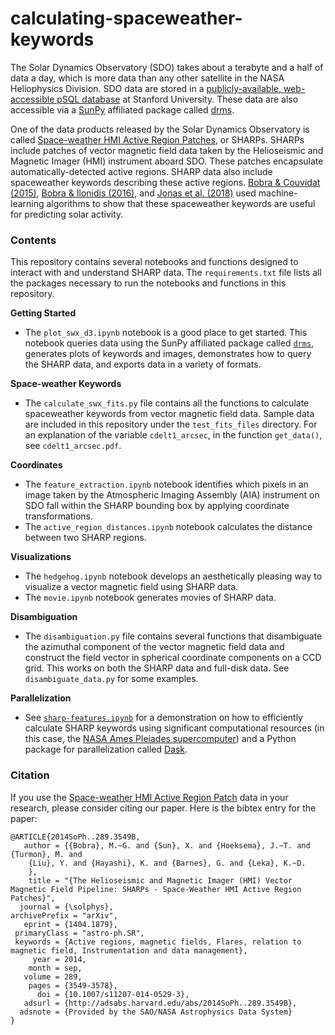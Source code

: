 calculating-spaceweather-keywords
=================================

The Solar Dynamics Observatory (SDO) takes about a terabyte and a half of data a day, which is more data than any other satellite in the NASA Heliophysics Division. SDO data are stored in a [publicly-available, web-accessible pSQL database](http://jsoc.stanford.edu/ajax/lookdata.html) at Stanford University. These data are also accessible via a [SunPy](https://sunpy.org/) affiliated package called [drms](https://drms.readthedocs.io/en/stable/).

One of the data products released by the Solar Dynamics Observatory is called [Space-weather HMI Active Region Patches](http://link.springer.com/article/10.1007%2Fs11207-014-0529-3), or SHARPs. SHARPs include patches of vector magnetic field data taken by the Helioseismic and Magnetic Imager (HMI) instrument aboard SDO. These patches encapsulate automatically-detected active regions. SHARP data also include spaceweather keywords describing these active regions. [Bobra & Couvidat (2015)](http://arxiv.org/abs/1411.1405), [Bobra & Ilonidis (2016)](https://arxiv.org/abs/1603.03775), and [Jonas et al. (2018)](http://adsabs.harvard.edu/abs/2018SoPh..293...48J) used machine-learning algorithms to show that these spaceweather keywords are useful for predicting solar activity. 

### Contents

This repository contains several notebooks and functions designed to interact with and understand SHARP data. The `requirements.txt` file lists all the packages necessary to run the notebooks and functions in this repository.

**Getting Started**
    
* The `plot_swx_d3.ipynb` notebook is a good place to get started. This notebook queries data using the SunPy affiliated package called [`drms`](https://joss.theoj.org/papers/10.21105/joss.01614), generates plots of keywords and images, demonstrates how to query the SHARP data, and exports data in a variety of formats.

**Space-weather Keywords**

* The `calculate_swx_fits.py` file contains all the functions to calculate spaceweather keywords from vector magnetic field data. Sample data are included in this repository under the `test_fits_files` directory. For an explanation of the variable `cdelt1_arcsec`, in the function `get_data()`, see `cdelt1_arcsec.pdf`.

**Coordinates**

* The `feature_extraction.ipynb` notebook identifies which pixels in an image taken by the Atmospheric Imaging Assembly (AIA) instrument on SDO fall within the SHARP bounding box by applying coordinate transformations. 
* The `active_region_distances.ipynb` notebook calculates the distance between two SHARP regions.

**Visualizations**

* The `hedgehog.ipynb` notebook develops an aesthetically pleasing way to visualize a vector magnetic field using SHARP data.
* The `movie.ipynb` notebook generates movies of SHARP data.

**Disambiguation**

* The `disambiguation.py` file contains several functions that disambiguate the azimuthal component of the vector magnetic field data and construct the field vector in spherical coordinate components on a CCD grid. This works on both the SHARP data and full-disk data. See `disambiguate_data.py` for some examples.

**Parallelization**

* See [`sharp-features.ipynb`](https://gitlab.com/wtbarnes/aia-on-pleiades/-/blob/master/notebooks/tidy/sharp-features.ipynb) for a demonstration on how to efficiently calculate SHARP keywords using significant computational resources (in this case, the [NASA Ames Pleiades supercomputer](https://www.nas.nasa.gov/hecc/resources/pleiades.html)) and a Python package for parallelization called [Dask](https://dask.org/).

### Citation

If you use the [Space-weather HMI Active Region Patch](http://link.springer.com/article/10.1007%2Fs11207-014-0529-3) data in your research, please consider citing our paper. Here is the bibtex entry for the paper:

```
@ARTICLE{2014SoPh..289.3549B,
   author = {{Bobra}, M.~G. and {Sun}, X. and {Hoeksema}, J.~T. and {Turmon}, M. and 
	{Liu}, Y. and {Hayashi}, K. and {Barnes}, G. and {Leka}, K.~D.
	},
    title = "{The Helioseismic and Magnetic Imager (HMI) Vector Magnetic Field Pipeline: SHARPs - Space-Weather HMI Active Region Patches}",
  journal = {\solphys},
archivePrefix = "arXiv",
   eprint = {1404.1879},
 primaryClass = "astro-ph.SR",
 keywords = {Active regions, magnetic fields, Flares, relation to magnetic field, Instrumentation and data management},
     year = 2014,
    month = sep,
   volume = 289,
    pages = {3549-3578},
      doi = {10.1007/s11207-014-0529-3},
   adsurl = {http://adsabs.harvard.edu/abs/2014SoPh..289.3549B},
  adsnote = {Provided by the SAO/NASA Astrophysics Data System}
}
```
